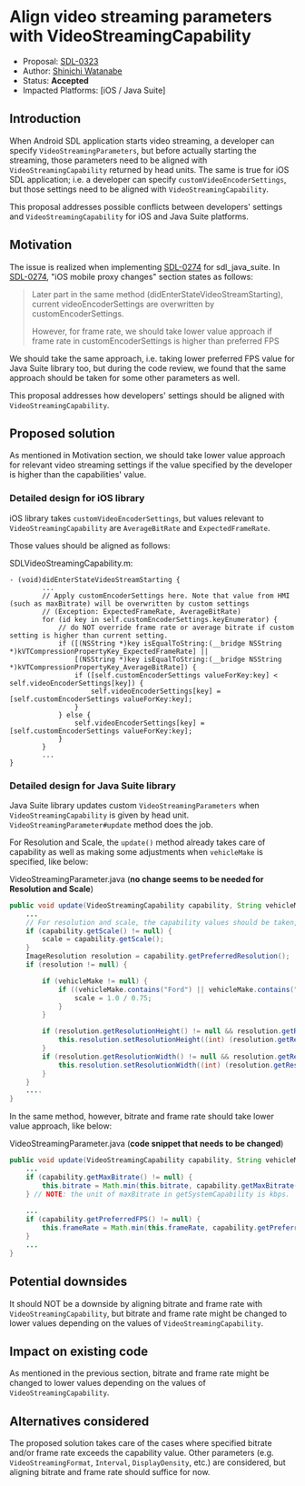 # Align video streaming parameters with VideoStreamingCapability

* Proposal: [SDL-0323](0323-align-VideoStreamingParameter-with-capability.md)
* Author: [Shinichi Watanabe](https://github.com/shiniwat)
* Status: **Accepted**
* Impacted Platforms: [iOS / Java Suite]

## Introduction

When Android SDL application starts video streaming, a developer can specify `VideoStreamingParameters`, but before actually starting the streaming, those parameters need to be aligned with `VideoStreamingCapability` returned by head units.
The same is true for iOS SDL application; i.e. a developer can specify `customVideoEncoderSettings`,  but those settings need to be aligned with `VideoStreamingCapability`.

This proposal addresses possible conflicts between developers' settings and `VideoStreamingCapability` for iOS and Java Suite platforms.

## Motivation

The issue is realized when implementing [SDL-0274](0274-add-preferred-FPS.md) for sdl_java_suite. In [SDL-0274](0274-add-preferred-FPS.md), "iOS mobile proxy changes" section states as follows:

>Later part in the same method (didEnterStateVideoStreamStarting), current videoEncoderSettings are overwritten by customEncoderSettings.
>
>However, for frame rate, we should take lower value approach if frame rate in customEncoderSettings is higher than preferred FPS

We should take the same approach, i.e. taking lower preferred FPS value for Java Suite library too, but during the code review, we found that the same approach should be taken for some other parameters as well.

This proposal addresses how developers' settings should be aligned with `VideoStreamingCapability`.

## Proposed solution

As mentioned in Motivation section, we should take lower value approach for relevant video streaming settings if the value specified by the developer is higher than the capabilities' value.

### Detailed design for iOS library

iOS library takes `customVideoEncoderSettings`, but values relevant to `VideoStreamingCapability` are `AverageBitRate` and `ExpectedFrameRate`.

Those values should be aligned as follows:

SDLVideoStreamingCapability.m:

```objc
- (void)didEnterStateVideoStreamStarting {
		...
        // Apply customEncoderSettings here. Note that value from HMI (such as maxBitrate) will be overwritten by custom settings
        // (Exception: ExpectedFrameRate, AverageBitRate)
        for (id key in self.customEncoderSettings.keyEnumerator) {
            // do NOT override frame rate or average bitrate if custom setting is higher than current setting.
            if ([(NSString *)key isEqualToString:(__bridge NSString *)kVTCompressionPropertyKey_ExpectedFrameRate] ||
                [(NSString *)key isEqualToString:(__bridge NSString *)kVTCompressionPropertyKey_AverageBitRate]) {
                if ([self.customEncoderSettings valueForKey:key] < self.videoEncoderSettings[key]) {
                    self.videoEncoderSettings[key] = [self.customEncoderSettings valueForKey:key];
                }
            } else {
                self.videoEncoderSettings[key] = [self.customEncoderSettings valueForKey:key];
            }
        }
		...
}
```

### Detailed design for Java Suite library

Java Suite library updates custom `VideoStreamingParameters` when `VideoStreamingCapability` is given by head unit. `VideoStreamingParameter#update` method does the job.

For Resolution and Scale, the `update()` method already takes care of capability as well as making some adjustments when `vehicleMake` is specified, like below:

VideoStreamingParameter.java (**no change seems to be needed for Resolution and Scale**)

```java
public void update(VideoStreamingCapability capability, String vehicleMake) {
	...
    // For resolution and scale, the capability values should be taken, rather than taking parameters specified by developers.
    if (capability.getScale() != null) {
        scale = capability.getScale();
    }
    ImageResolution resolution = capability.getPreferredResolution();
    if (resolution != null) {

        if (vehicleMake != null) {
            if ((vehicleMake.contains("Ford") || vehicleMake.contains("Lincoln")) && ((resolution.getResolutionHeight() != null && resolution.getResolutionHeight() > 800) || (resolution.getResolutionWidth() != null && resolution.getResolutionWidth() > 800))) {
                scale = 1.0 / 0.75;
            }
        }

        if (resolution.getResolutionHeight() != null && resolution.getResolutionHeight() > 0) {
            this.resolution.setResolutionHeight((int) (resolution.getResolutionHeight() / scale));
        }
        if (resolution.getResolutionWidth() != null && resolution.getResolutionWidth() > 0) {
            this.resolution.setResolutionWidth((int) (resolution.getResolutionWidth() / scale));
        }
    }
	....
}
```

In the same method, however, bitrate and frame rate should take lower value approach, like below:

VideoStreamingParameter.java (**code snippet that needs to be changed**)

```java
public void update(VideoStreamingCapability capability, String vehicleMake) {
	...
    if (capability.getMaxBitrate() != null) {
        this.bitrate = Math.min(this.bitrate, capability.getMaxBitrate() * 1000);
    } // NOTE: the unit of maxBitrate in getSystemCapability is kbps.
	
	...
	if (capability.getPreferredFPS() != null) {
        this.frameRate = Math.min(this.frameRate, capability.getPreferredFPS());
    }
    ...
}
```

## Potential downsides

It should NOT be a downside by aligning bitrate and frame rate with `VideoStreamingCapability`, but bitrate and frame rate might be changed to lower values depending on the values of  `VideoStreamingCapability`.

## Impact on existing code

As mentioned in the previous section, bitrate and frame rate might be changed to lower values depending on the values of `VideoStreamingCapability`.

## Alternatives considered

The proposed solution takes care of the cases where specified bitrate and/or frame rate exceeds the capability value.
Other parameters (e.g. `VideoStreamingFormat`, `Interval`, `DisplayDensity`, etc.) are considered, but aligning bitrate and frame rate should suffice for now.
